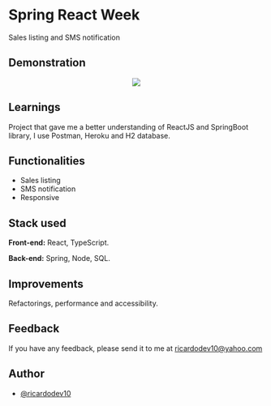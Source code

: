 
# Spring React Week

Sales listing and SMS notification 


## Demonstration

<p align="center">
<img src="assets/dsmeta.gif">
</p>


## Learnings

Project that gave me a better understanding of ReactJS and SpringBoot library, I use Postman, Heroku and H2 database.


## Functionalities

- Sales listing
- SMS notification
- Responsive


## Stack used

**Front-end:** React, TypeScript.

**Back-end:** Spring, Node, SQL.


## Improvements

Refactorings, performance and accessibility.


## Feedback

If you have any feedback, please send it to me at ricardodev10@yahoo.com


## Author

- [@ricardodev10](https://www.github.com/ricardodev10)